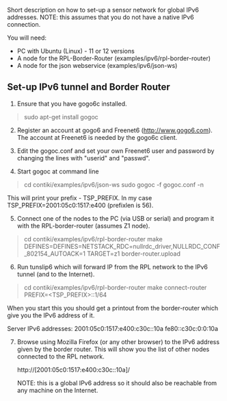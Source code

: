 Short description on how to set-up a sensor network for global IPv6 addresses.
NOTE: this assumes that you do not have a native IPv6 connection.

You will need:
* PC with Ubuntu (Linux) - 11 or 12 versions
* A node for the RPL-Border-Router (examples/ipv6/rpl-border-router)
* A node for the json webservice (examples/ipv6/json-ws)

Set-up IPv6 tunnel and Border Router
------------------------------------
1. Ensure that you have gogo6c installed.

> sudo apt-get install gogoc

2. Register an account at gogo6 and Freenet6 (http://www.gogo6.com).
   The account at Freenet6 is needed by the gogo6c client.

3. Edit the gogoc.conf and set your own Freenet6 user and password by
   changing the lines with "userid" and "passwd".

4. Start gogoc at command line

> cd contiki/examples/ipv6/json-ws
> sudo gogoc -f gogoc.conf -n

This will print your prefix - TSP_PREFIX.
In my case TSP_PREFIX=2001:05c0:1517:e400 (prefixlen is 56).

5. Connect one of the nodes to the PC (via USB or serial) and program
   it with the RPL-border-router (assumes Z1 node).

> cd contiki/examples/ipv6/rpl-border-router
> make DEFINES=DEFINES=NETSTACK_RDC=nullrdc_driver,NULLRDC_CONF_802154_AUTOACK=1 TARGET=z1 border-router.upload

6. Run tunslip6 which will forward IP from the RPL network to
   the IPv6 tunnel (and to the Internet).

> cd contiki/examples/ipv6/rpl-border-router
> make connect-router PREFIX=<TSP_PREFIX>::1/64

   When you start this you should get a printout from the border-router
   which give you the IPv6 address of it.

Server IPv6 addresses:
 2001:05c0:1517:e400:c30c::10a
 fe80::c30c:0:0:10a

7. Browse using Mozilla Firefox (or any other browser) to the IPv6 address
   given by the border router. This will show you the list of other nodes
   connected to the RPL network.

   http://[2001:05c0:1517:e400:c30c::10a]/

   NOTE: this is a global IPv6 address so it should also be reachable from
   any machine on the Internet.

